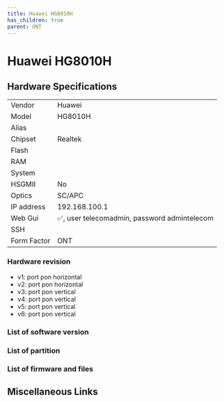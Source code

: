 ```yaml
---
title: Huawei HG8010H 
has_children: true
parent: ONT
---
```


# Huawei HG8010H

## Hardware Specifications

|          |               |
|----------|---------------|
| Vendor   | Huawei        |
| Model    | HG8010H      |
| Alias | |
| Chipset  | Realtek |
| Flash |   |
| RAM |   |
| System |   |
| HSGMII | No |
| Optics | SC/APC |
| IP address | 192.168.100.1  |
| Web Gui | ✅, user telecomadmin, password admintelecom  |
| SSH | |
| Form Factor | ONT |

### Hardware revision
- v1: port pon horizontal
- v2: port pon horizontal
- v3: port pon vertical
- v4: port pon vertical
- v5: port pon vertical
- v6: port pon vertical

### List of software version
### List of partition
### List of firmware and files
## Miscellaneous Links

